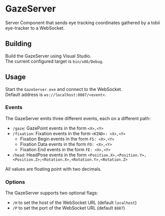 ﻿# GazeServer
Server Component that sends eye tracking coordinates gathered by a tobii eye-tracker to a WebSocket.

## Building
Build the GazeServer using Visual Studio.  
The current configured target is `bin/x86/Debug`.

## Usage
Start the `GazeServer.exe` and connect to the WebSocket.  
Default address is `ws://localhost:8887/<event>`.

### Events
The GazeServer emits three different events, each on a different path:
* `/gaze`: GazePoint events in the form `<X>,<Y>`
* `/fixation`: Fixation events in the form `<KIND>: <X>,<Y>`
    * Fixation Begin events in the form `FS: <X>,<Y>`
    * Fixation Data events in the form `FD: <X>,<Y>`
    * Fixation End events in the form `FE: <X>,<Y>`
* `/head`: HeadPose events in the form `<Position.X>,<Position.Y>,<Position.Z>;<Rotation.X>,<Rotation.Y>,<Rotation.Z>`

All values are floating point with two decimals.

### Options
The GazeServer supports two optional flags:
* `/H` to set the host of the WebSocket URL (default `localhost`)
* `/P` to set the port of the WebSocket URL (default `8887`)
